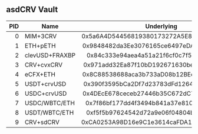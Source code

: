 ## asdCRV Vault

| PID | Name           |                 Underlying                 |                  Strategy                  | Notes |
| --: | -------------- | :----------------------------------------: | :----------------------------------------: | ----- |
|   0 | MIM+3CRV       | 0x5a6A4D54456819380173272A5E8E9B9904BdF41B | 0x3125FC8b81593B39baC2590C58c48CB417e5D859 |       |
|   1 | ETH+pETH       | 0x9848482da3Ee3076165ce6497eDA906E66bB85C5 | 0xB634b550BE88c968e21DCBC68BCb96D39F75B06C |       |
|   2 | clevUSD+FRAXBP | 0x84c333e94aea4a51a21f6cf0c7f528c50dc7592c | 0x6deaF124A8bFb8616B994B4fD55544A68062C274 |       |
|   3 | CRV+cvxCRV     | 0x971add32Ea87f10bD192671630be3BE8A11b8623 | 0x4cDB0e8CEC25d134948F5c26395B529D0F17042D |       |
|   4 | eCFX+ETH       | 0x8C88538688aca3b733aD08b12BEe4574c0C00907 | 0xEb6Bcc57dF50F007Da79c12CC1790153CC3352ec |       |
|   5 | USDT+crvUSD    | 0x390f3595bCa2Df7d23783dFd126427CCeb997BF4 | 0x44d5c2Ad61cfa4d01D79ef11b4feE6C9d6616Ba6 |       |
|   6 | USDC+crvUSD    | 0x4DEcE678ceceb27446b35C672dC7d61F30bAD69E | 0xE1c863E0Bb81717dEa24a477eC23AD8602340198 |       |
|   7 | USDC/WBTC/ETH  | 0x7f86bf177dd4f3494b841a37e810a34dd56c829b | 0x297DB2492E7B26CC800C6e4a5ebf4FA84ff53aA3 |       |
|   8 | USDT/WBTC/ETH  | 0xf5f5b97624542d72a9e06f04804bf81baa15e2b4 | 0xF01Bd63cAB35e9D7EfC0e3684bDda33D49EdA51f |       |
|   9 | CRV+sdCRV      | 0xCA0253A98D16e9C1e3614caFDA19318EE69772D0 | 0x4e5854A9fB8CBE4f9196D30dE5014FCe9699295c |       |
